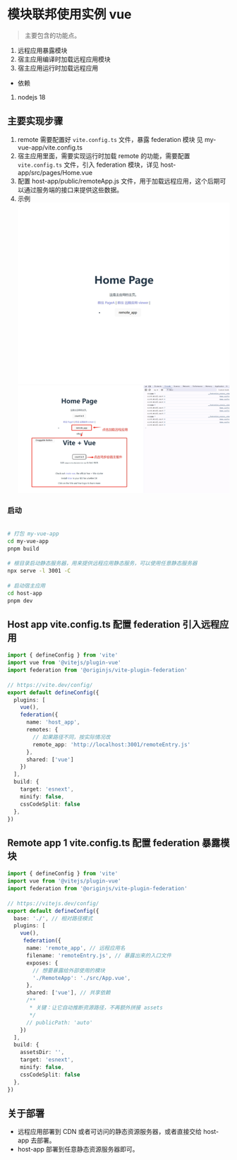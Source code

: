 # 模块联邦使用实例 vue 
> 主要包含的功能点。
1. 远程应用暴露模块
2. 宿主应用编译时加载远程应用模块
3. 宿主应用运行时加载远程应用

* 依赖 
1. nodejs 18



## 主要实现步骤 

1. remote 需要配置好 `vite.config.ts` 文件，暴露 federation 模块 见 my-vue-app/vite.config.ts
2. 宿主应用里面，需要实现运行时加载 remote 的功能，需要配置 `vite.config.ts` 文件，引入 federation 模块，详见 host-app/src/pages/Home.vue
3. 配置 host-app/public/remoteApp.js 文件，用于加载远程应用，这个后期可以通过服务端的接口来提供这些数据。
4. 示例 ![启动宿主应用](./1.png) ![加载远程组件](./2.png)

### 启动

```bash

# 打包 my-vue-app 
cd my-vue-app
pnpm build 

# 根目录启动静态服务器，用来提供远程应用静态服务，可以使用任意静态服务器
npx serve -l 3001 -C

# 启动宿主应用
cd host-app
pnpm dev

```

## Host app vite.config.ts 配置 federation 引入远程应用

```ts vite.config.ts
import { defineConfig } from 'vite'
import vue from '@vitejs/plugin-vue'
import federation from '@originjs/vite-plugin-federation'

// https://vite.dev/config/
export default defineConfig({
  plugins: [
    vue(),
    federation({
      name: 'host_app',
      remotes: {
        // 如果路径不同，按实际情况改
        remote_app: 'http://localhost:3001/remoteEntry.js'
      },
      shared: ['vue']
    })
  ],
  build: {
    target: 'esnext',
    minify: false,
    cssCodeSplit: false
  },
})

```

## Remote app 1 vite.config.ts 配置 federation 暴露模块 

```ts vite.config.ts
import { defineConfig } from 'vite'
import vue from '@vitejs/plugin-vue'
import federation from '@originjs/vite-plugin-federation'

// https://vitejs.dev/config/
export default defineConfig({
  base: './', // 相对路径模式
  plugins: [
    vue(),
     federation({
      name: 'remote_app', // 远程应用名
      filename: 'remoteEntry.js', // 暴露出来的入口文件
      exposes: {
        // 想要暴露给外部使用的模块
        './RemoteApp': './src/App.vue',
      },
      shared: ['vue'], // 共享依赖
      /**
       * 关键：让它自动推断资源路径，不再额外拼接 assets
       */
      // publicPath: 'auto'
    })
  ],
  build: {
    assetsDir: '',
    target: 'esnext',
    minify: false,
    cssCodeSplit: false
  },
})
```

## 关于部署

- 远程应用部署到 CDN 或者可访问的静态资源服务器，或者直接交给 host-app 去部署。
- host-app 部署到任意静态资源服务器即可。
